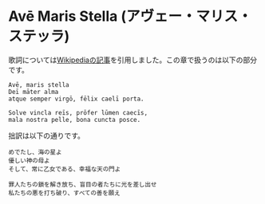 # Avē Maris Stella (アヴェー・マリス・ステッラ)

歌詞については[Wikipediaの記事](https://ja.wikipedia.org/wiki/%E3%82%A2%E3%83%B4%E3%82%A7%E3%83%BB%E3%83%9E%E3%83%AA%E3%82%B9%E3%83%BB%E3%82%B9%E3%83%86%E3%83%A9)を引用しました。この章で扱うのは以下の部分です。

```
Avē, maris stella
Deī māter alma
atque semper virgō, fēlix caelī porta.

Solve vincla reīs, prōfer lūmen caecīs,
mala nostra pelle, bona cuncta posce.
```

拙訳は以下の通りです。
```
めでたし、海の星よ
優しい神の母よ
そして、常に乙女である、幸福な天の門よ

罪人たちの鎖を解き放ち、盲目の者たちに光を差し出せ
私たちの悪を打ち破り、すべての善を願え
```